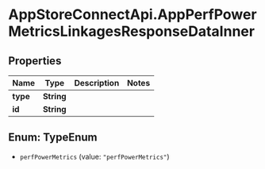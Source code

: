 # AppStoreConnectApi.AppPerfPowerMetricsLinkagesResponseDataInner

## Properties

Name | Type | Description | Notes
------------ | ------------- | ------------- | -------------
**type** | **String** |  | 
**id** | **String** |  | 



## Enum: TypeEnum


* `perfPowerMetrics` (value: `"perfPowerMetrics"`)




